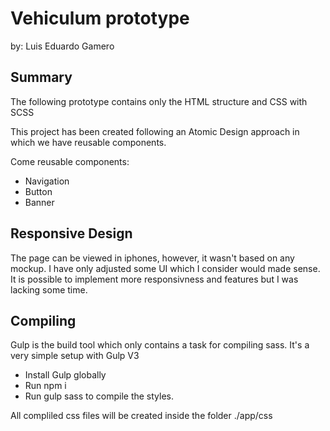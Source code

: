 # Vehiculum prototype

by: Luis Eduardo Gamero

## Summary

The following prototype contains only the HTML structure and CSS with SCSS

This project has been created following an Atomic Design approach in which we have reusable components.

Come reusable components:

- Navigation
- Button
- Banner

## Responsive Design

The page can be viewed in iphones, however, it wasn't based on any mockup. I have only adjusted some UI which I consider would made sense.
It is possible to implement more responsivness and features but I was lacking some time.

## Compiling

Gulp is the build tool which only contains a task for compiling sass. It's a very simple setup with Gulp V3

- Install Gulp globally
- Run npm i
- Run gulp sass to compile the styles.

All compliled css files will be created inside the folder ./app/css
